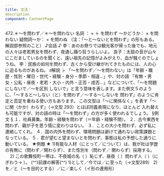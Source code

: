 ```yaml
---
title: 文法：
description
component: ContentPage
---
```



472.＊～を問わず／＊～を問わない
名詞 ： × ＋ を問わず
～かどうか： × を問わない
疑問詞～か： × を問わぬ
（注：「～と～ないとを問わず」の形もある。解説部参照のこと）
♪会話 ♪
李：あのお祭りでは観光客が帰った後でも、地元の人々は老若男女を問わず、夜通し踊り狂うらしいよ。 良子：太鼓の音が山々にこだましているのを聞くと、遠い祖先の記憶がよみがえり、血が騒ぐのでしょうね。
李：民族の如何を問わず、古くから受け継がれてきたものには、人の心に迫るものがあるね。
♯解説 ♭
「～を問わず／～を問わない」は「年齢・職歴・性別・曜日・世代・経験・身分・季節・相違…」や、対の語 「有無・男女・公私・昼夜・老若・大小・内外・正否・成否…」などについて、「～を問題にしないで／～を区別 しないで」と言う意味を表します。また例文５のように、「～すると～しない（と）を問わず／～する～しないを 問わず」のように肯定と否定を重ねる使い方もあります。
この文型は「～に関係なく」を表す「～に関（かか）わらず」（→文型 293）とほぼ同義表現になり、ほとんど 入れ替えも可能ですが、対の語の時は「～を問わず」の方が多く使われるでしょう。
§例文 §
１．社員募集。年齢・経験を問わず（＝年齢・経験不問）。 ２．古今東西を問わず、親が子を思う情に変わりはない。
３．ことの大小を問わず、必ず私に連絡してくれ。
４．国の内外を問わず、環境問題は避けて通れない政策課題となっている。
５．君が望むと望まないとを問わず、事態は私の予想した通りに動いている。
★例題 ★
1)有能な人材（にとって／について）は、我が社は学歴の有無に（問わず／関わらず）、また性別を（問わず／
関わらず）採用する。        
2) この歌舞伎町一帯は、不夜城の名（ ）恥じず、昼夜（ ）問わず人（ ）（にぎわう→ ）。
(^^)前課の解答(^^)
1)として／今では／に至った（→文型289）
2)を／と（～を目的とする）／に／楽しく（イ形の連用形）
